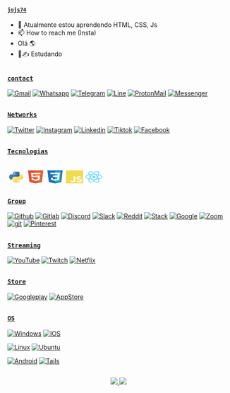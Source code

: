#### [`jojs74`](https://github.com/jojs74/)

- 👀  Atualmente estou aprendendo HTML, CSS, Js
- 📫 How to reach me (Insta)</br>
- Olá 🌎
- 💭✍ Estudando

##

### [`contact`]()

 [![Gmail](https://img.shields.io/badge/Gmail-D14836?style=for-the-badge&logo=gmail&logoColor=white)]()
 [![Whatsapp](https://img.shields.io/badge/WhatsApp-25D366?style=for-the-badge&logo=whatsapp&logoColor=white)]()
 [![Telegram](https://img.shields.io/badge/Telegram-2CA5E0?style=for-the-badge&logo=telegram&logoColor=white)]()
 [![Line](https://aleen42.github.io/badges/src/line.svg)]()
 [![ProtonMail](https://img.shields.io/badge/ProtonMail-8B89CC?style=for-the-badge&logo=protonmail&logoColor=white)]()
 [![Messenger](https://img.shields.io/badge/Messenger-00B2FF?style=for-the-badge&logo=messenger&logoColor=white)]()



##

### [`Networks`]()

[![Twitter](https://img.shields.io/badge/Twitter-1DA1F2?style=for-the-badge&logo=twitter&logoColor=white)]()
[![Instagram](https://img.shields.io/badge/Instagram-E4405F?style=for-the-badge&logo=instagram&logoColor=white)](https://www.instagram.com/job._23/)
[![Linkedin](https://img.shields.io/badge/LinkedIn-0077B5?style=for-the-badge&logo=linkedin&logoColor=white)]()
[![Tiktok](https://img.shields.io/badge/TikTok-000000?style=for-the-badge&logo=tiktok&logoColor=white)]()
[![Facebook](https://img.shields.io/badge/Facebook-1877F2?style=for-the-badge&logo=facebook&logoColor=white)]()



##

### [`Tecnologias`]()

 <div style="display: inline_block"></br>
   <img align="center" alt="jojs74-Python" height="30" width="40" src="https://raw.githubusercontent.com/devicons/devicon/master/icons/python/python-original.svg">
   <img align="center" alt="jojs74-HTML" height="30" width="40" src="https://raw.githubusercontent.com/devicons/devicon/master/icons/html5/html5-original.svg">
   <img align="center" alt="jojs74-CSS" height="30" width="40" src="https://raw.githubusercontent.com/devicons/devicon/master/icons/css3/css3-original.svg">
   <img align="center" alt="jojs74-Js" height="30" width="40" src="https://raw.githubusercontent.com/devicons/devicon/master/icons/javascript/javascript-plain.svg">
   <img align="center" alt="jojs74-React" height="30" width="40" src="https://raw.githubusercontent.com/devicons/devicon/master/icons/react/react-original.svg">
</div>

##

### [`Group`]()

 [![Github](https://img.shields.io/badge/GitHub-100000?style=for-the-badge&logo=github&logoColor=white)]()
 [![Gitlab](https://img.shields.io/badge/GitLab-330F63?style=for-the-badge&logo=gitlab&logoColor=white)]()
 [![Discord](https://img.shields.io/badge/Discord-7289DA?style=for-the-badge&logo=discord&logoColor=white)]()
 [![Slack](	https://img.shields.io/badge/Slack-4A154B?style=for-the-badge&logo=slack&logoColor=white)]()
 [![Reddit](https://aleen42.github.io/badges/src/reddit.svg)]()
 [![Stack](	https://aleen42.github.io/badges/src/stackexchange.svg)]()
 [![Google](	https://aleen42.github.io/badges/src/google_plus.svg)]()
 [![Zoom](https://img.shields.io/badge/Zoom-2D8CFF?style=for-the-badge&logo=zoom&logoColor=white)]()
 [![git](https://aleen42.github.io/badges/src/stackoverflow.svg)]()
 [![Pinterest](https://aleen42.github.io/badges/src/pinterest.svg)]()


 ##
 
### [`Streaming`]()

[![YouTube](https://img.shields.io/badge/YouTube-FF0000?style=for-the-badge&logo=youtube&logoColor=white)]()
[![Twitch](https://img.shields.io/badge/Twitch-9146FF?style=for-the-badge&logo=twitch&logoColor=white)]()
[![Netflix](https://img.shields.io/badge/Netflix-E50914?style=for-the-badge&logo=netflix&logoColor=white)]()

 ##
### [`Store`]()
  
  [![Googleplay](https://img.shields.io/badge/Google_Play-414141?style=for-the-badge&logo=google-play&logoColor=white)]()
  [![AppStore](https://img.shields.io/badge/App_Store-0D96F6?style=for-the-badge&logo=app-store&logoColor=white)]()
  
 ##
 
 ### [`OS`]()
  
 [![Windows](https://img.shields.io/badge/Windows-0078D6?style=for-the-badge&logo=windows&logoColor=white)]()
 [![IOS](https://img.shields.io/badge/iOS-000000?style=for-the-badge&logo=ios&logoColor=white)]()


[![Linux](https://img.shields.io/badge/Linux_Mint-87CF3E?style=for-the-badge&logo=linux-mint&logoColor=white)]()
[![Ubuntu](https://img.shields.io/badge/Ubuntu-E95420?style=for-the-badge&logo=ubuntu&logoColor=white)]()

[![Android](https://img.shields.io/badge/Android-3DDC84?style=for-the-badge&logo=android&logoColor=white)]()
[![Tails](https://img.shields.io/badge/Tails%20-56347C?&style=for-the-badge&logo=tails&logoColor=white)]()

  ##
  
<div align="center">
  <a href="https://github.com/josuel23">
  <img height="170em" src="https://github-readme-stats.vercel.app/api?username=jojs74&show_icons=true&theme=dark&include_all_commits=true&count_private=false"/>
  <img height="110em" src="https://github-readme-stats.vercel.app/api/top-langs/?username=jojs74&layout=compact&langs_count=7&theme=dracula"/>
</div>

 ##
  


 
  

